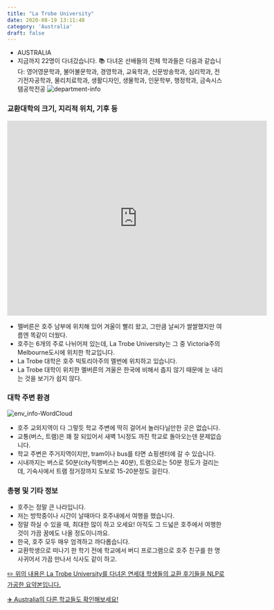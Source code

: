 ```yaml
---
title: "La Trobe University"
date: 2020-08-19 13:11:48
category: 'Australia'
draft: false
---
```



* AUSTRALIA
* 지금까지 22명이 다녀갔습니다. 
📚 다녀온 선배들의 전체 학과들은 다음과 같습니다: 영어영문학과, 불어불문학과, 경영학과, 교육학과, 신문방송학과, 심리학과, 전기전자공학과, 물리치료학과, 생활디자인, 생물학과, 인문학부, 행정학과, 금속시스템공학전공
![department-info](../plots/AU000005.png)
### 교환대학의 크기, 지리적 위치, 기후 등
<iframe
width="600"
height="450"
frameborder="0" style="border:0"
src="https://www.google.com/maps/embed/v1/place?key=AIzaSyC9e1AME-pVmWC4hBpFdu5S4dKzyepa3HQ&q=La+Trobe+University&center=-37.7206671,145.04841399999995&zoom=14" allowfullscreen>
</iframe>

* 멜버른은 호주 남부에 위치해 있어 겨울이 빨리 왔고, 그만큼 날씨가 쌀쌀했지만 여름엔 똑같이 더웠다.
* 호주는 6개의 주로 나뉘어져 있는데, La Trobe University는 그 중 Victoria주의 Melbourne도시에 위치한 학교입니다.
* La Trobe 대학은 호주 빅토리아주의 멜번에 위치하고 있습니다.
* La Trobe 대학이 위치한 멜버른의 겨울은 한국에 비해서 춥지 않기 때문에 눈 내리는 것을 보기가 쉽지 않다.


### 대학 주변 환경

![env_info-WordCloud](../univ_wordclouds_okt/env_info/AU000005_env_info_okt.png)

* 호주 교외지역이 다 그렇듯 학교 주변에 딱히 걸어서 놀러다닐만한 곳은 없습니다.
* 교통(버스, 트램)은 꽤 잘 되있어서 새벽 1시정도 까진 학교로 돌아오는덴 문제없습니다.
* 학교 주변은 주거지역이지만, tram이나 bus를 타면 쇼핑센터에 갈 수 있습니다.
* 시내까지는 버스로 50분(city직행버스는 40분), 트램으로는 50분 정도가 걸리는데, 기숙사에서 트램 정거장까지 도보로 15-20분정도 걸린다.


### 총평 및 기타 정보 
* 호주는 정말 큰 나라입니다.
* 저는 방학중이나 시간이 날때마다 호주내에서 여행을 했습니다.
* 정말 하실 수 있을 때, 최대한 많이 하고 오세요! 아직도 그 드넓은 호주에서 여행한 것이 가끔 꿈에도 나올 정도이니까요.
* 한국, 호주 모두 매우 엄격하고 까다롭습니다.
* 교환학생으로 떠나기 한 학기 전에 학교에서 버디 프로그램으로 호주 친구를 한 명 사귀어서 가끔 만나서 식사도 같이 하고.


[✏️ 위의 내용은 La Trobe University를 다녀온 연세대 학생들의 교환 후기들을 NLP로 가공한 요약본입니다.](http://oia.yonsei.ac.kr/partner/expReport.asp?ucode=AU000005&bgbn=A)

[✈️ Australia의 다른 학교들도 확인해보세요!](https://yonsei-exchange.netlify.app/?category=Australia)
